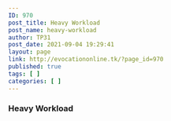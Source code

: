 ```yaml
---
ID: 970
post_title: Heavy Workload
post_name: heavy-workload
author: TP31
post_date: 2021-09-04 19:29:41
layout: page
link: http://evocationonline.tk/?page_id=970
published: true
tags: [ ]
categories: [ ]
---
```

<h3>Heavy Workload</h3>